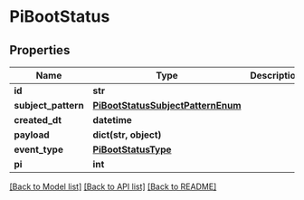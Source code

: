 # PiBootStatus


## Properties
Name | Type | Description | Notes
------------ | ------------- | ------------- | -------------
**id** | **str** |  | [readonly] 
**subject_pattern** | [**PiBootStatusSubjectPatternEnum**](PiBootStatusSubjectPatternEnum.md) |  | 
**created_dt** | **datetime** |  | [readonly] 
**payload** | **dict(str, object)** |  | [optional] 
**event_type** | [**PiBootStatusType**](PiBootStatusType.md) |  | 
**pi** | **int** |  | 

[[Back to Model list]](../README.md#documentation-for-models) [[Back to API list]](../README.md#documentation-for-api-endpoints) [[Back to README]](../README.md)


